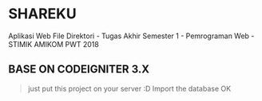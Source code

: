# SHAREKU
Aplikasi Web File Direktori - Tugas Akhir Semester 1 - Pemrograman Web - STIMIK AMIKOM PWT 2018

## BASE ON CODEIGNITER 3.X

> just put this project on your server  :D
> Import the database OK
